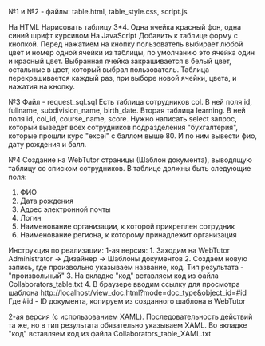 №1 и №2 - файлы: table.html, table_style.css, script.js

На HTML
Нарисовать таблицу 3*4. Одна ячейка красный фон, одна синий шрифт курсивом
На JavaScript
Добавить к таблице форму с кнопкой. Перед нажатием на кнопку пользователь выбирает любой цвет и номер одной ячейки из таблицы, по умолчанию это ячейка один и красный цвет.
Выбранная ячейка закрашивается в белый цвет, остальные в цвет, который выбрал пользователь.
Таблица перекрашивается каждый раз, при выборе новой ячейки, цвета, и нажатия на кнопку.

№3 Файл - request_sql.sql
Есть таблица сотрудников col. В ней поля id, fullname, subdivision_name, birth_date. Вторая таблица learning. В ней поля id, col_id, course_name, score. Нужно написать select запрос,
который выведет всех сотрудников подразделения "бухгалтерия", которые прошли курс "excel" с баллом выше 80. И по ним вывести фио, дату рождения и балл.

№4
Создание на WebTutor страницы (Шаблон документа), выводящую таблицу со списком сотрудников. В таблице должны быть следующие поля:
1. ФИО
2. Дата рождения
3. Адрес электронной почты
4. Логин
5. Наименование организации, к которой прикреплен сотрудник
6. Наименование региона, к которому принадлежит организация

Инструкция по реализации:
1-ая версия: 1. Заходим на WebTutor Administrator -> Дизайнер -> Шаблоны документов
             2. Создаем новую запись, где произвольно указываем название, код. Тип результата - "произвольный"
             3. На вкладке "код" вставляем код из файла Collaborators_table.txt
             4. В браузере вводим ссылку для просмотра шаблона http://localhost/view_doc.html?mode=doc_type&object_id=#id Где #id - ID документа, копируем из созданного шаблона в WebTutor
       
2-ая версия (с использованием XAML). Последовательность действий та же, но в тип результата обязательно указываем XAML. Во вкладке "код" вставляем код из файла Collaborators_table_XAML.txt 
